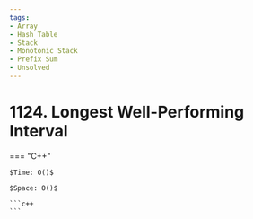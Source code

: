 ```yaml
---
tags:
- Array
- Hash Table
- Stack
- Monotonic Stack
- Prefix Sum
- Unsolved
---
```



# 1124. Longest Well-Performing Interval

=== "C++"

    $Time: O()$

    $Space: O()$

    ```c++
    ```